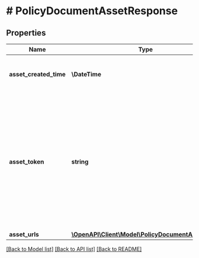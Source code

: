 # # PolicyDocumentAssetResponse

## Properties

Name | Type | Description | Notes
------------ | ------------- | ------------- | -------------
**asset_created_time** | **\DateTime** | Date and time when the asset was created. | [optional]
**asset_token** | **string** | Unique identifier of the asset, which is a type of document that contains finalized values. The values are finalized when the bundle containing the document is created. | [optional]
**asset_urls** | [**\OpenAPI\Client\Model\PolicyDocumentAssetURLs**](PolicyDocumentAssetURLs.md) |  | [optional]

[[Back to Model list]](../../README.md#models) [[Back to API list]](../../README.md#endpoints) [[Back to README]](../../README.md)
